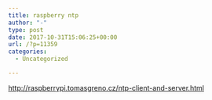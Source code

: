 ```yaml
---
title: raspberry ntp
author: "-"
type: post
date: 2017-10-31T15:06:25+00:00
url: /?p=11359
categories:
  - Uncategorized

---
```

http://raspberrypi.tomasgreno.cz/ntp-client-and-server.html